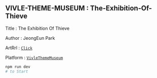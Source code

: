 ## VIVLE-THEME-MUSEUM : The-Exhibition-Of-Thieve

Title : The Exhibition Of Thieve

Author : JeongEun Park

ArtRrl : [`Click`](https://the-exhibition-of-thieve-git-master-dwarfthema.vercel.app/)

Platform : [`VivleThemeMuseum`](https://vivle-theme-museum-git-master-dwarfthema.vercel.app/)

```bash
npm run dev
# to Start
```
